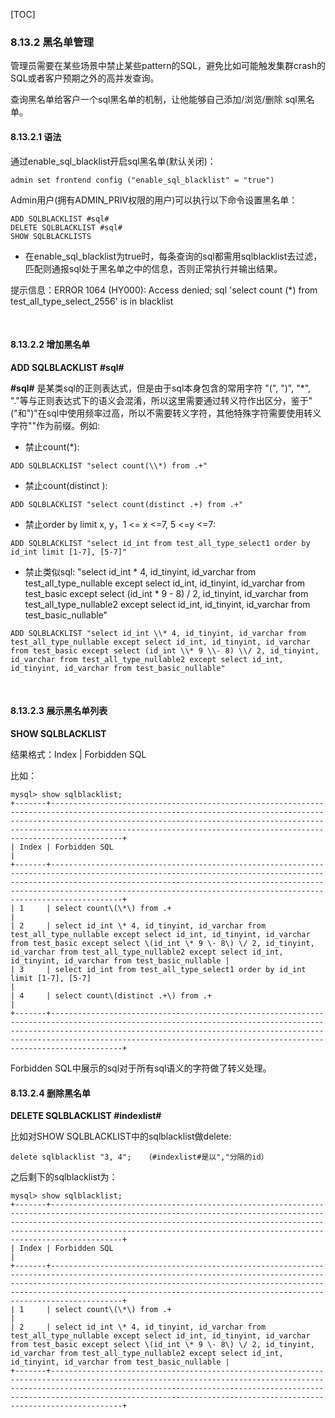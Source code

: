 [TOC]
### 8.13.2 黑名单管理

管理员需要在某些场景中禁止某些pattern的SQL，避免比如可能触发集群crash的SQL或者客户预期之外的高并发查询。

查询黑名单给客户一个sql黑名单的机制，让他能够自己添加/浏览/删除 sql黑名单。
<br/>

#### 8.13.2.1 语法


通过enable\_sql\_blacklist开启sql黑名单(默认关闭)：

~~~
admin set frontend config ("enable_sql_blacklist" = "true")
~~~

Admin用户(拥有ADMIN_PRIV权限的用户)可以执行以下命令设置黑名单：
```
ADD SQLBLACKLIST #sql# 
DELETE SQLBLACKLIST #sql# 
SHOW SQLBLACKLISTS  
```

*   在enable\_sql\_blacklist为true时，每条查询的sql都需用sqlblacklist去过滤，匹配则通报sql处于黑名单之中的信息，否则正常执行并输出结果。

提示信息：ERROR 1064 (HY000): Access denied; sql 'select count (\*) from test\_all\_type\_select\_2556' is in blacklist

<br>

#### 8.13.2.2 增加黑名单

**ADD SQLBLACKLIST #sql#**

**#sql#** 是某类sql的正则表达式，但是由于sql本身包含的常用字符 "(", ")", "*", "."等与正则表达式下的语义会混淆，所以这里需要通过转义符作出区分，鉴于"("和")"在sql中使用频率过高，所以不需要转义字符，其他特殊字符需要使用转义字符"\"作为前缀。例如:

*  禁止count(\*):

~~~
ADD SQLBLACKLIST "select count(\\*) from .+"
~~~

* 禁止count(distinct ):

~~~
ADD SQLBLACKLIST "select count(distinct .+) from .+"
~~~

* 禁止order by limit x, y，1 <= x <=7, 5 <=y <=7:

~~~
ADD SQLBLACKLIST "select id_int from test_all_type_select1 order by id_int limit [1-7], [5-7]"
~~~

* 禁止类似sql: "select id\_int \* 4, id\_tinyint, id\_varchar from test\_all\_type\_nullable except select id\_int, id\_tinyint, id\_varchar from test\_basic except select (id\_int \* 9 - 8) / 2, id\_tinyint, id\_varchar from test\_all\_type\_nullable2 except select id\_int, id\_tinyint, id\_varchar from test\_basic\_nullable"

``` 
ADD SQLBLACKLIST "select id_int \\* 4, id_tinyint, id_varchar from test_all_type_nullable except select id_int, id_tinyint, id_varchar from test_basic except select (id_int \\* 9 \\- 8) \\/ 2, id_tinyint, id_varchar from test_all_type_nullable2 except select id_int, id_tinyint, id_varchar from test_basic_nullable"
```

<br>

#### 8.13.2.3 展示黑名单列表

**SHOW SQLBLACKLIST**

结果格式：Index | Forbidden SQL

比如：

~~~
mysql> show sqlblacklist;
+-------+--------------------------------------------------------------------------------------------------------------------------------------------------------------------------------------------------------------------------------------------------------------------------------------------------------+
| Index | Forbidden SQL                                                                                                                                                                                                                                                                                          |
+-------+--------------------------------------------------------------------------------------------------------------------------------------------------------------------------------------------------------------------------------------------------------------------------------------------------------+
| 1     | select count\(\*\) from .+                                                                                                                                                                                                                                                                             |
| 2     | select id_int \* 4, id_tinyint, id_varchar from test_all_type_nullable except select id_int, id_tinyint, id_varchar from test_basic except select \(id_int \* 9 \- 8\) \/ 2, id_tinyint, id_varchar from test_all_type_nullable2 except select id_int, id_tinyint, id_varchar from test_basic_nullable |
| 3     | select id_int from test_all_type_select1 order by id_int limit [1-7], [5-7]                                                                                                                                                                                                                            |
| 4     | select count\(distinct .+\) from .+                                                                                                                                                                                                                                                                    |
+-------+--------------------------------------------------------------------------------------------------------------------------------------------------------------------------------------------------------------------------------------------------------------------------------------------------------+

~~~

Forbidden SQL中展示的sql对于所有sql语义的字符做了转义处理。
<br>

#### 8.13.2.4 删除黑名单

**DELETE SQLBLACKLIST #indexlist#**

比如对SHOW SQLBLACKLIST中的sqlblacklist做delete:

~~~
delete sqlblacklist "3, 4";   （#indexlist#是以","分隔的id）
~~~

之后剩下的sqlblacklist为：

~~~
mysql> show sqlblacklist;
+-------+--------------------------------------------------------------------------------------------------------------------------------------------------------------------------------------------------------------------------------------------------------------------------------------------------------+
| Index | Forbidden SQL                                                                                                                                                                                                                                                                                          |
+-------+--------------------------------------------------------------------------------------------------------------------------------------------------------------------------------------------------------------------------------------------------------------------------------------------------------+
| 1     | select count\(\*\) from .+                                                                                                                                                                                                                                                                             |
| 2     | select id_int \* 4, id_tinyint, id_varchar from test_all_type_nullable except select id_int, id_tinyint, id_varchar from test_basic except select \(id_int \* 9 \- 8\) \/ 2, id_tinyint, id_varchar from test_all_type_nullable2 except select id_int, id_tinyint, id_varchar from test_basic_nullable |
+-------+--------------------------------------------------------------------------------------------------------------------------------------------------------------------------------------------------------------------------------------------------------------------------------------------------------+

~~~

<br><br>

